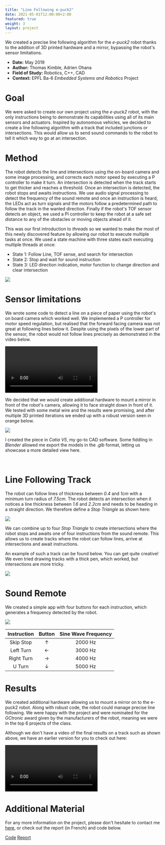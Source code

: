 ```yaml
---
title: "Line Following e-puck2"
date: 2021-05-01T12:00:00+2:00
featured: true
weight: 3
layout: project
---
```


We created a precise line following algorithm for the *e-puck2* robot thanks to the addition of 3D printed hardware and a mirror, bypassing the robot's sensor limitations.

* **Date:** May 2019
* **Author:** Thomas Kimble, Adrien Ohana
* **Field of Study:** Robotics, C++, CAD
* **Context:** EPFL Ba-6 *Embedded Systems and Robotics* Project

# Goal

We were asked to create our own project using the *e-puck2* robot, with the only instructions being to demonstrate its capabilities using all of its main sensors and actuators. Inspired by autonomous vehicles, we decided to create a line following algorithm with a track that included junctions or intersections. This would allow us to send sound commands to the robot to tell it which way to go at an intersection.

# Method

The robot detects the line and intersections using the on-board camera and some image processing, and corrects each motor speed by executing a P controller to make it turn. An intersection is detected when the track starts to get thicker and reaches a threshold. Once an intersection is detected, the robot stops and awaits instructions. We use audio signal processing to detect the frequency of the sound remote and once an instruction is heard, the LEDs act as turn signals and the motors follow a predetermined path to follow the track in the wanted direction. Finally if the robot's TOF sensor detects an object, we used a PI controller to keep the robot at a safe set distance to any of the obstacles or moving objects ahead of it.

This was our first introduction to *threads* so we wanted to make the most of this newly discovered feature by allowing our robot to execute multiple tasks at once. We used a state machine with three states each executing multiple threads at once:
* State 1: Follow Line, TOF sense, and search for intersection
* State 2: Stop and wait for sound instruction
* State 3: LED direction indication, motor function to change direction and clear intersection

<div class="web-image-md">
    <img src="../../images/project-images/epuck/states.png">
</div>


# Sensor limitations

We wrote some code to detect a line on a piece of paper using the robot's on board camera which worked well. We implemented a P controller for motor speed regulation, but realised that the forward facing camera was not great at following lines below it. Despite using the pixels of the lower part of the sensor, the robot would not follow lines precisely as demonstrated in the video below.

<video class="web-image-ms" src="/images/project-images/epuck/line_old.mp4" controls> </video>
<br>

We decided that we would create additional hardware to mount a mirror in front of the robot's camera, allowing it to face straight down in front of it. We tested with some metal wire and the results were promising, and after multiple 3D printed iterations we ended up with a robust version seen in orange below.

<div class="web-image-lg">
    <img src="../../images/project-images/epuck/iterations.png">
</div>

 I created the piece in *Catia V5*, my go-to CAD software. Some fiddling in *Blender* allowed me export the models in the *.glb* format, letting us showcase a more detailed view here.
<model-viewer id="model" src="../../assets/models/Support.glb" alt="Butterfly Shelf" auto-rotate camera-controls data-js-focus-visible></model-viewer>

<br/>

# Line Following Track

The robot can follow lines of thickness between *0.4* and *1cm* with a minimum turn radius of *7.5cm*. The robot detects an intersection when it notices a line thickness between *1.6* and *2.2cm* and needs to be heading in a straight direction. We therefore define a *Stop Triangle* as shown here:

<div class="web-image-ms">
    <img src="../../images/project-images/epuck/Stop.svg">
</div>

We can combine up to four *Stop Triangle* to create intersections where the robot stops and awaits one of four instructions from the sound remote. This allows us to create tracks where the robot can follow lines, arrive at intersections and await instructions.

An example of such a track can be found below. You can get quite creative! We even tried drawing tracks with a thick pen, which worked, but intersections are more tricky.

<div class="web-image-full">
    <img src="../../images/project-images/epuck/Track.svg">
</div>

# Sound Remote

We created a simple app with four buttons for each instruction, which generates a frequency detected by the robot.

<div class="web-image-sm">
    <img src="../../images/project-images/epuck/sound_remote.png">
</div>

| Instruction | Button | Sine Wave Frequency |
|:-----------:|:------:|:-------------------:|
|  Skip Stop  |    ↑   |       2000 Hz       |
|  Left Turn  |    ←   |       3000 Hz       |
|  Right Turn |    →   |       4000 Hz       |
|    U Turn   |    ↓   |       5000 Hz       |

# Results

We created additional hardware allowing us to mount a mirror on to the e-puck2 robot. Along with robust code, the robot could manage precise line following. We were happy with the project and were nominated for the *GCtronic* award given by the manufacturers of the robot, meaning we were in the top 6 projects of the class.

Although we don't have a video of the final results on a track such as shown above, we have an earlier version for you to check out here:

<video class="web-image-ms" src="/images/project-images/epuck/line_new.mp4" controls> </video>
<br>

# Additional Material

For any more information on the project, please don't hesitate to contact me <a href="/contact">here</a>, or check out the report (in French) and code below.

<div class="row justify-content-center">
  <div class="col-auto">
    <a class="button_link" href="https://github.com/ThomasOliverKimble/epuck2-line-follow" target="_blank">Code</a>
    <a class="button_link" href="/images/project-images/epuck/epuck_report.pdf" target="_blank">Report</a>
  </div>
</div>
